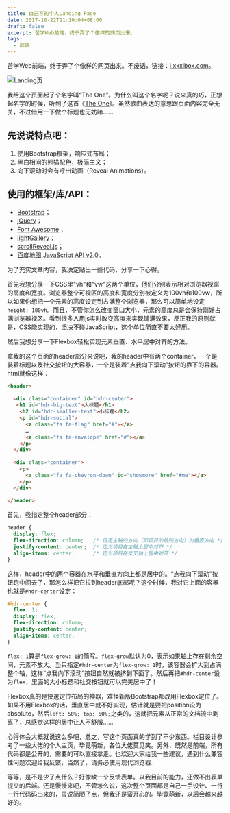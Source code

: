 ```yaml
---
title: 自己写的个人Landing Page
date: 2017-10-22T21:10:04+08:00
draft: false
excerpt: 苦学Web前端，终于弄了个像样的网页出来。
tags:
  - 前端
---
```


苦学Web前端，终于弄了个像样的网页出来。不废话，链接：[i.xxxlbox.com](https://i.xxxlbox.com)。

![Landing页](https://ojirvqiyr.qnssl.com/images/2017/img020.jpg)

我给这个页面起了个名字叫“The One”。为什么叫这个名字呢？说来真的巧，正想起名字的时候，听到了这首《[The One](http://music.163.com/#/song?id=469272617)》。虽然歌曲表达的意思跟页面内容完全无关，不过借用一下做个标题也无妨嘛……

## 先说说特点吧：

1. 使用Bootstrap框架，响应式布局；
2. 黑白相间的熊猫配色，极简主义；
3. 向下滚动时会有呼出动画（Reveal Animations）。

## 使用的框架/库/API：

* [Bootstrap](http://getbootstrap.com/)；
* [jQuery](http://jquery.com/)；
* [Font Awesome](http://fontawesome.io/)；
* [lightGallery](http://sachinchoolur.github.io/lightGallery/)；
* [scrollReveal.js](https://scrollrevealjs.org/)；
* [百度地图 JavaScript API v2.0](http://lbsyun.baidu.com/index.php?title=jspopular)。

为了充实文章内容，我决定贴出一些代码，分享一下心得。

首先我想分享一下CSS里"vh"和"vw"这两个单位，他们分别表示相对浏览器视窗的高度和宽度。浏览器整个可视区的高度和宽度分别被定义为100vh和100vw，所以如果你想把一个元素的高度设定到占满整个浏览器，那么可以简单地设定`height: 100vh`。而且，不管你怎么改变窗口大小，元素的高度总是会保持刚好占满浏览器视区。看到很多人用js实时改变高度来实现铺满效果，反正我的原则就是，CSS能实现的，坚决不碰JavaScript，这个单位简直不要太好用。

然后我想分享一下Flexbox轻松实现元素垂直、水平居中对齐的方法。

拿我的这个页面的header部分来说吧，我的header中有两个container，一个是装着标题以及社交按钮的大容器，一个是装着“点我向下滚动”按钮的靠下的容器。html就像这样：

```html
<header>
    
  <div class="container" id="hdr-center">
   <h1 id="hdr-big-text">大标题</h1>
    <h2 id="hdr-smaller-text">小标题</h2>
    <p id="hdr-social">
      <a class="fa fa-flag" href="#"></a>
      …
      <a class="fa fa-envelope" href="#"></a>
    </p>
  </div>
    
  <div class="container">
    <p>
      <a class="fa fa-chevron-down" id="showmore" href="#me"></a>
    </p>
  </div>
    
</header>
```

首先，我指定整个header部分：

```css
header {
  display: flex;
  flex-direction: column;   /* 设定主轴的方向（即项目的排列方向）为垂直方向 */
  justify-content: center;  /* 定义项目在主轴上居中对齐 */
  align-items: center;      /* 定义项目在交叉轴上居中对齐 */
}
```


这样，header中的两个容器在水平和垂直方向上都是居中的。“点我向下滚动”按钮跑中间去了，那怎么样把它拉到header底部呢？这个时候，我对它上面的容器也就是`#hdr-center`设定：

```css
#hdr-center {
  flex: 1;
  display: flex;
  flex-direction: column;
  justify-content: center;
  align-items: center;
}
```

`flex: 1`算是`flex-grow: 1`的简写。`flex-grow`默认为0，表示如果轴上存在剩余空间，元素不放大。当只指定`#hdr-center`为`flex-grow: 1`时，该容器会扩大到占满整个轴，这样“点我向下滚动”按钮自然就被挤到下面了。然后再把`#hdr-center`设为`flex`，里面的大小标题和社交按钮就可以完美居中了！

Flexbox真的是快速定位布局的神器，难怪新版Bootstrap都改用Flexbox定位了。如果不用Flexbox的话，垂直居中就不好实现，估计就是要把position设为absolute，然后`left: 50%; top: 50%;`之类的，这就把元素从正常的文档流中剥离了，总感觉这样的居中让人不舒服……

心得体会大概就说这么多吧，总之，写这个页面真的学到了不少东西。栏目设计参考了一些大佬的个人主页，毕竟萌新，各位大佬莫见笑。另外，既然是前端，所有代码都是公开的，需要的可以直接拿走。也欢迎大家给我一些建议，遇到什么兼容性问题欢迎给我反馈，当然了，请务必使用现代浏览器.

等等，是不是少了点什么？好像缺一个反馈表单。以我目前的能力，还做不出表单提交的后端。还是慢慢来吧，不管怎么说，这次整个页面都是自己一手设计、一行一行代码码出来的，虽说简陋了点，但我还是蛮开心的。毕竟萌新，以后会越来越好的。
